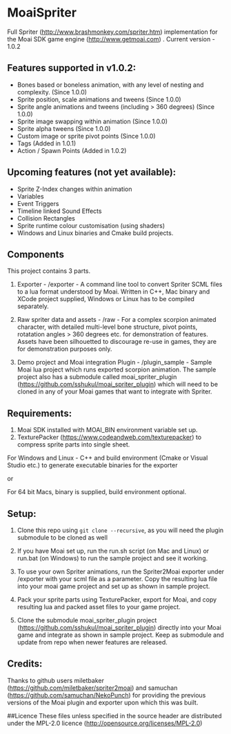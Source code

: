 # MoaiSpriter
Full Spriter (http://www.brashmonkey.com/spriter.htm) implementation for the Moai SDK game engine (http://www.getmoai.com) .
Current version - 1.0.2

## Features supported in v1.0.2:
- Bones based or boneless animation, with any level of nesting and complexity. (Since 1.0.0)
- Sprite position, scale animations and tweens (Since 1.0.0)
- Sprite angle animations and tweens (including > 360 degrees) (Since 1.0.0)
- Sprite image swapping within animation (Since 1.0.0)
- Sprite alpha tweens (Since 1.0.0)
- Custom image or sprite pivot points (Since 1.0.0)
- Tags (Added in 1.0.1)
- Action / Spawn Points (Added in 1.0.2)

## Upcoming features (not yet available):
- Sprite Z-Index changes within animation
- Variables
- Event Triggers
- Timeline linked Sound Effects 
- Collision Rectangles
- Sprite runtime colour customisation (using shaders)
- Windows and Linux binaries and Cmake build projects.

## Components
This project contains 3 parts. 

1. Exporter - /exporter - A command line tool to convert Spriter SCML files to a lua format understood by Moai. Written in C++, 
Mac binary and XCode project supplied, Windows or Linux has to be compiled separately. 

2. Raw spriter data and assets - /raw - For a complex scorpion animated character, with detailed multi-level bone structure, 
pivot points, rotatation angles > 360 degrees etc. for demonstration of features. Assets have been silhouetted to discourage re-use 
in games, they are for demonstration purposes only. 

3. Demo project and Moai integration Plugin - /plugin_sample - Sample Moai lua project which runs exported scorpion animation. 
The sample project also has a submodule called moai_spriter_plugin (https://github.com/sshukul/moai_spriter_plugin) which will need to be cloned in any of your Moai games that want to integrate with Spriter.

## Requirements:
1. Moai SDK installed with MOAI_BIN environment variable set up.
2. TexturePacker (https://www.codeandweb.com/texturepacker) to compress sprite parts into single sheet. 

For Windows and Linux -
C++ and build environment (Cmake or Visual Studio etc.) to generate executable binaries for the exporter

or 

For 64 bit Macs, binary is supplied, build environment optional.

## Setup:
1. Clone this repo using `git clone --recursive`, as you will need the plugin submodule to be cloned as well

2. If you have Moai set up, run the run.sh script (on Mac and Linux) or run.bat (on Windows) to run the sample project and see it working.

3. To use your own Spriter animations, run the Spriter2Moai exporter under /exporter with your scml file as a parameter. 
Copy the resulting lua file into your moai game project and set up as shown in sample project.

4. Pack your sprite parts using TexturePacker, export for Moai, and copy resulting lua and packed asset files to your game project.

5. Clone the submodule moai_spriter_plugin project (https://github.com/sshukul/moai_spriter_plugin) directly into your Moai 
game and integrate as shown in sample project. Keep as submodule and update from repo when newer features are released.

## Credits:
Thanks to github users miletbaker (https://github.com/miletbaker/spriter2moai)
and samuchan (https://github.com/samuchan/NekoPunch)
for providing the previous versions of the Moai plugin and exporter upon which this was built.

##Licence
These files unless specified in the source header are distributed under the MPL-2.0 licence (http://opensource.org/licenses/MPL-2.0)
